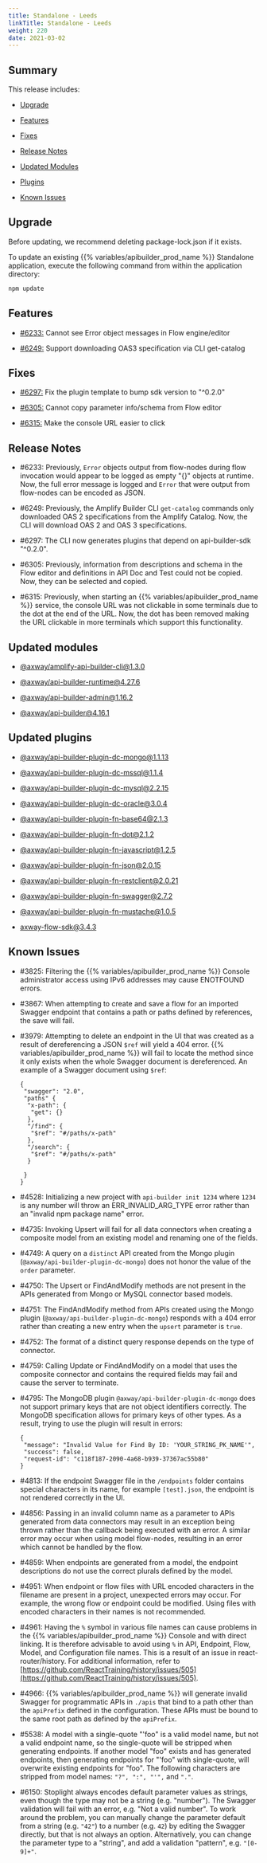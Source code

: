 ```yaml
---
title: Standalone - Leeds
linkTitle: Standalone - Leeds
weight: 220
date: 2021-03-02
---
```


## Summary

This release includes:

* [Upgrade](#upgrade)

* [Features](#features)

* [Fixes](#fixes)

* [Release Notes](#release-notes)

* [Updated Modules](#updated-modules)

* [Plugins](#updated-plugins)

* [Known Issues](#known-issues)

## Upgrade

Before updating, we recommend deleting package-lock.json if it exists.

To update an existing {{% variables/apibuilder_prod_name %}} Standalone application, execute the following command from within the application directory:

```bash
npm update
```

## Features

* [#6233:](#6233) Cannot see Error object messages in Flow engine/editor

* [#6249:](#6249) Support downloading OAS3 specification via CLI get-catalog

## Fixes

* [#6297:](#6297) Fix the plugin template to bump sdk version to "^0.2.0"

* [#6305:](#6305) Cannot copy parameter info/schema from Flow editor

* [#6315:](#6315) Make the console URL easier to click

## Release Notes

* #6233: Previously, `Error` objects output from flow-nodes during flow invocation would appear to be logged as empty "{}" objects at runtime. Now, the full error message is logged and `Error` that were output from flow-nodes can be encoded as JSON.

* #6249: Previously, the Amplify Builder CLI `get-catalog` commands only downloaded OAS 2 specifications from the Amplify Catalog. Now, the CLI will download OAS 2 and OAS 3 specifications.

* #6297: The CLI now generates plugins that depend on api-builder-sdk "^0.2.0".

* #6305: Previously, information from descriptions and schema in the Flow editor and definitions in API Doc and Test could not be copied. Now, they can be selected and copied.

* #6315: Previously, when starting an {{% variables/apibuilder_prod_name %}} service, the console URL was not clickable in some terminals due to the dot at the end of the URL. Now, the dot has been removed making the URL clickable in more terminals which support this functionality.

## Updated modules

* [@axway/amplify-api-builder-cli@1.3.0](https://www.npmjs.com/package/@axway/amplify-api-builder-cli/v/1.3.0)

* [@axway/api-builder-runtime@4.27.6](https://www.npmjs.com/package/@axway/api-builder-runtime/v/4.27.6)

* [@axway/api-builder-admin@1.16.2](https://www.npmjs.com/package/@axway/api-builder-admin/v/1.16.2)

* [@axway/api-builder@4.16.1](https://www.npmjs.com/package/@axway/api-builder/v/4.16.1)

## Updated plugins

* [@axway/api-builder-plugin-dc-mongo@1.1.13](https://www.npmjs.com/package/@axway/api-builder-plugin-dc-mongo/v/1.1.13)

* [@axway/api-builder-plugin-dc-mssql@1.1.4](https://www.npmjs.com/package/@axway/api-builder-plugin-dc-mssql/v/1.1.4)

* [@axway/api-builder-plugin-dc-mysql@2.2.15](https://www.npmjs.com/package/@axway/api-builder-plugin-dc-mysql/v/2.2.15)

* [@axway/api-builder-plugin-dc-oracle@3.0.4](https://www.npmjs.com/package/@axway/api-builder-plugin-dc-oracle/v/3.0.4)

* [@axway/api-builder-plugin-fn-base64@2.1.3](https://www.npmjs.com/package/@axway/api-builder-plugin-fn-base64/v/2.1.3)

* [@axway/api-builder-plugin-fn-dot@2.1.2](https://www.npmjs.com/package/@axway/api-builder-plugin-fn-dot/v/2.1.2)

* [@axway/api-builder-plugin-fn-javascript@1.2.5](https://www.npmjs.com/package/@axway/api-builder-plugin-fn-javascript/v/1.2.5)

* [@axway/api-builder-plugin-fn-json@2.0.15](https://www.npmjs.com/package/@axway/api-builder-plugin-fn-json/v/2.0.15)

* [@axway/api-builder-plugin-fn-restclient@2.0.21](https://www.npmjs.com/package/@axway/api-builder-plugin-fn-restclient/v/2.0.21)

* [@axway/api-builder-plugin-fn-swagger@2.7.2](https://www.npmjs.com/package/@axway/api-builder-plugin-fn-swagger/v/2.7.2)

* [@axway/api-builder-plugin-fn-mustache@1.0.5](https://www.npmjs.com/package/@axway/api-builder-plugin-fn-mustache/v/1.0.5)

* [axway-flow-sdk@3.4.3](https://www.npmjs.com/package/axway-flow-sdk/v/3.4.3)

## Known Issues

* #3825: Filtering the {{% variables/apibuilder_prod_name %}} Console administrator access using IPv6 addresses may cause ENOTFOUND errors.

* #3867: When attempting to create and save a flow for an imported Swagger endpoint that contains a path or paths defined by references, the save will fail.

* #3979: Attempting to delete an endpoint in the UI that was created as a result of dereferencing a JSON `$ref` will yield a 404 error. {{% variables/apibuilder_prod_name %}} will fail to locate the method since it only exists when the whole Swagger document is dereferenced. An example of a Swagger document using `$ref`:

    ```
    {
     "swagger": "2.0",
     "paths" {
      "x-path": {
       "get": {}
      },
      "/find": {
       "$ref": "#/paths/x-path"
      },
      "/search": {
       "$ref": "#/paths/x-path"
      }

     }
    }
    ```

* #4528: Initializing a new project with `api-builder init 1234` where `1234` is any number will throw an ERR_INVALID_ARG_TYPE error rather than an "invalid npm package name" error.

* #4735: Invoking Upsert will fail for all data connectors when creating a composite model from an existing model and renaming one of the fields.

* #4749: A query on a `distinct` API created from the Mongo plugin (`@axway/api-builder-plugin-dc-mongo`) does not honor the value of the `order` parameter.

* #4750: The Upsert or FindAndModify methods are not present in the APIs generated from Mongo or MySQL connector based models.

* #4751: The FindAndModify method from APIs created using the Mongo plugin (`@axway/api-builder-plugin-dc-mongo`) responds with a 404 error rather than creating a new entry when the `upsert` parameter is `true`.

* #4752: The format of a distinct query response depends on the type of connector.

* #4759: Calling Update or FindAndModify on a model that uses the composite connector and contains the required fields may fail and cause the server to terminate.

* #4795: The MongoDB plugin `@axway/api-builder-plugin-dc-mongo` does not support primary keys that are not object identifiers correctly. The MongoDB specification allows for primary keys of other types. As a result, trying to use the plugin will result in errors:

    ```
    {
     "message": "Invalid Value for Find By ID: 'YOUR_STRING_PK_NAME'",
     "success": false,
     "request-id": "c118f187-2090-4a68-b939-37367ac55b80"
    }
    ```

* #4813: If the endpoint Swagger file in the `/endpoints` folder contains special characters in its name, for example `[test].json`, the endpoint is not rendered correctly in the UI.

* #4856: Passing in an invalid column name as a parameter to APIs generated from data connectors may result in an exception being thrown rather than the callback being executed with an error. A similar error may occur when using model flow-nodes, resulting in an error which cannot be handled by the flow.

* #4859: When endpoints are generated from a model, the endpoint descriptions do not use the correct plurals defined by the model.

* #4951: When endpoint or flow files with URL encoded characters in the filename are present in a project, unexpected errors may occur. For example, the wrong flow or endpoint could be modified. Using files with encoded characters in their names is not recommended.

* #4961: Having the `%` symbol in various file names can cause problems in the {{% variables/apibuilder_prod_name %}} Console and with direct linking. It is therefore advisable to avoid using `%` in API, Endpoint, Flow, Model, and Configuration file names. This is a result of an issue in react-router/history. For additional information, refer to [https://github.com/ReactTraining/history/issues/505](https://github.com/ReactTraining/history/issues/505).

* #4966: {{% variables/apibuilder_prod_name %}} will generate invalid Swagger for programmatic APIs in `./apis` that bind to a path other than the `apiPrefix` defined in the configuration. These APIs must be bound to the same root path as defined by the `apiPrefix`.

* #5538: A model with a single-quote "'foo" is a valid model name, but not a valid endpoint name, so the single-quote will be stripped when generating endpoints. If another model "foo" exists and has generated endpoints, then generating endpoints for "'foo" with single-quote, will overwrite existing endpoints for "foo". The following characters are stripped from model names: `"?", ":", "'",` and `"."`.

* #6150: Stoplight always encodes default parameter values as strings, even though the type may not be a string (e.g. "number"). The Swagger validation will fail with an error, e.g. "Not a valid number". To work around the problem, you can manually change the parameter default from a string (e.g. `"42"`) to a number (e.g. `42`) by editing the Swagger directly, but that is not always an option. Alternatively, you can change the parameter type to a "string", and add a validation "pattern", e.g. `"[0-9]+"`.
